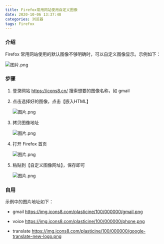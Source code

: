 ```yaml
---
title: Firefox常用网站使用自定义图像
date: 2020-10-06 13:37:48
categories: 浏览器
tags: Firefox
---
```


### 介绍

Firefox 常用网站使用的默认图像不够明确时，可以自定义图像显示。示例如下：<!--more-->

![图片.png](https://i.loli.net/2020/10/06/1OxgIkYmG3VJlzB.png)

### 步骤

1. 登录网站 https://icons8.cn/ 搜索想要的图像名称，如 gmail

2. 点击选择好的图像，点击【嵌入HTML】

   ![图片.png](https://i.loli.net/2020/10/06/6wsNifKcbIQBMWJ.png)

3. 拷贝图像地址

   ![图片.png](https://i.loli.net/2020/10/06/WRnfAP6kIeJNCtZ.png)

4. 打开 Firefox 首页

   ![图片.png](https://i.loli.net/2020/10/06/D4GSpZYkeAzgBV7.png)

5. 粘贴到【自定义图像网址】，保存即可

   ![图片.png](https://i.loli.net/2020/10/06/r9KPLjSZ2de3EIl.png)

### 自用

示例中的图片地址如下：

- gmail https://img.icons8.com/plasticine/100/000000/gmail.png

- voice https://img.icons8.com/plasticine/100/000000/phone.png

- translate https://img.icons8.com/plasticine/100/000000/google-translate-new-logo.png

